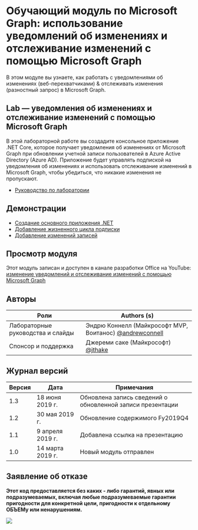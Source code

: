 # <a name="microsoft-graph-training-module---using-change-notifications-and-track-changes-with-microsoft-graph"></a>Обучающий модуль по Microsoft Graph: использование уведомлений об изменениях и отслеживание изменений с помощью Microsoft Graph

В этом модуле вы узнаете, как работать с уведомлениями об изменениях (веб-перехватчиками) & отслеживать изменения (разностный запрос) в Microsoft Graph.

## <a name="lab---change-notifications-and-track-changes-with-the-microsoft-graph"></a>Lab — уведомления об изменениях и отслеживание изменений с помощью Microsoft Graph

В этой лабораторной работе вы создадите консольное приложение .NET Core, которое получает уведомления об изменениях от Microsoft Graph при обновлении учетной записи пользователей в Azure Active Directory (Azure AD). Приложение будет управлять подпиской на уведомления об изменениях и использовать отслеживание изменений в Microsoft Graph, чтобы убедиться, что никакие изменения не пропускают.

- [Руководство по лаборатории](./Lab.md)

## <a name="demos"></a>Демонстрации

- [Создание основного приложения .NET](./demos/01-create-application)
- [Добавление жизненного цикла подписки](./demos/02-subscription-management)
- [Добавление изменений записей](./demos/03-track-changes)

## <a name="watch-the-module"></a>Просмотр модуля

Этот модуль записан и доступен в канале разработки Office на YouTube: [изменение уведомлений и отслеживание изменений с помощью Microsoft Graph](https://youtu.be/fThiCZmIcMQ)

## <a name="contributors"></a>Авторы

|        Роли         |                                       Authors (s)                                       |
| -------------------- | ------------------------------------------------------------------------------------- |
| Лабораторные руководства и слайды | Эндрю Коннелл (Майкрософт MVP, Воитанос) [@andrewconnell](//github.com/andrewconnell) |
| Спонсор и поддержка    | Джереми саке (Майкрософт) [@jthake](//github.com/jthake)                               |

## <a name="version-history"></a>Журнал версий

| Версия |      Дата      |                     Примечания                     |
| ------- | -------------- | ------------------------------------------------ |
| 1.3     | 18 июня 2019 г.  | Обновлена запись сведений о обновленной записи презентации |
| 1.2     | 30 мая 2019 г.   | Обновление содержимого Fy2019Q4                         |
| 1.1     | 9 апреля 2019 г.  | Добавлена ссылка на презентацию                            |
| 1.0     | 14 марта 2019 г. | Новый модуль отправлен                             |

## <a name="disclaimer"></a>Заявление об отказе

**Этот код предоставляется без каких _-_ либо гарантий, явных или подразумеваемых, включая любые подразумеваемые гарантии пригодности для конкретной цели, пригодности к отдельному ОБЪЕМу или ненарушениям.**

<img src="https://telemetry.sharepointpnp.com/msgraph-training-changenotifications" />

